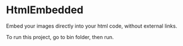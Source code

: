 # HtmlEmbedded
Embed your images directly into your html code, without external links.


To run this project, go to bin folder, then run.

